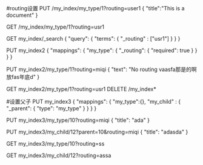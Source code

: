 #routing设置
PUT /my_index/my_type/1?routing=user1
{
  "title":"This is a document"
}

GET /my_index/my_type/1?routing=usr1


GET  my_index/_search
{
  "query": {
    "terms": {
      "_routing" : ["usr1"]
    }
  }
}


PUT my_index2
{
  "mappings": {
    "my_type": {
      "_routing": {
        "required": true 
      }
    }
  }
}

PUT my_index2/my_type/1?routing=miqi
{
  "text": "No routing vaasfa那是的啊放fas年底d"
}


GET my_index2/my_type/1?routing=usr1
DELETE /my_index*


#设置父子
PUT my_index3
{
  "mappings": {
    "my_type":{},
    "my_child" : {
      "_parent": {
        "type": "my_type"
      }
    }
  }
}

PUT my_index3/my_type/10?routing=miqi
{
  "title": "ada"
}

PUT my_index3/my_child/12?parent=10&routing=miqi
{
  "title": "adasda"
}

GET my_index3/my_type/10?routing=ss

GET my_index3/my_child/12?routing=assa
